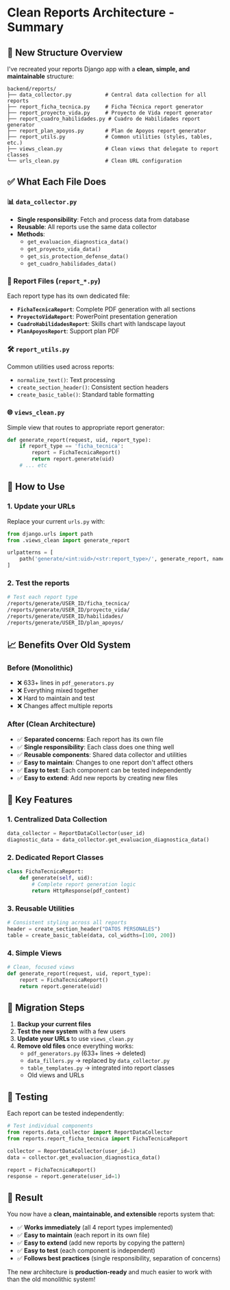 # Clean Reports Architecture - Summary

## 🎯 New Structure Overview

I've recreated your reports Django app with a **clean, simple, and maintainable** structure:

```
backend/reports/
├── data_collector.py           # Central data collection for all reports
├── report_ficha_tecnica.py     # Ficha Técnica report generator
├── report_proyecto_vida.py     # Proyecto de Vida report generator  
├── report_cuadro_habilidades.py # Cuadro de Habilidades report generator
├── report_plan_apoyos.py       # Plan de Apoyos report generator
├── report_utils.py             # Common utilities (styles, tables, etc.)
├── views_clean.py              # Clean views that delegate to report classes
└── urls_clean.py               # Clean URL configuration
```

## ✅ What Each File Does

### 📊 `data_collector.py`
- **Single responsibility**: Fetch and process data from database
- **Reusable**: All reports use the same data collector
- **Methods**: 
  - `get_evaluacion_diagnostica_data()`
  - `get_proyecto_vida_data()`
  - `get_sis_protection_defense_data()`
  - `get_cuadro_habilidades_data()`

### 📄 Report Files (`report_*.py`)
Each report type has its own dedicated file:
- **`FichaTecnicaReport`**: Complete PDF generation with all sections
- **`ProyectoVidaReport`**: PowerPoint presentation generation
- **`CuadroHabilidadesReport`**: Skills chart with landscape layout
- **`PlanApoyosReport`**: Support plan PDF

### 🛠️ `report_utils.py`
Common utilities used across reports:
- `normalize_text()`: Text processing
- `create_section_header()`: Consistent section headers
- `create_basic_table()`: Standard table formatting

### 🌐 `views_clean.py`
Simple view that routes to appropriate report generator:
```python
def generate_report(request, uid, report_type):
    if report_type == 'ficha_tecnica':
        report = FichaTecnicaReport()
        return report.generate(uid)
    # ... etc
```

## 🚀 How to Use

### 1. Update your URLs
Replace your current `urls.py` with:
```python
from django.urls import path
from .views_clean import generate_report

urlpatterns = [
    path('generate/<int:uid>/<str:report_type>/', generate_report, name='generate_report'),
]
```

### 2. Test the reports
```bash
# Test each report type
/reports/generate/USER_ID/ficha_tecnica/
/reports/generate/USER_ID/proyecto_vida/
/reports/generate/USER_ID/habilidades/
/reports/generate/USER_ID/plan_apoyos/
```

## 📈 Benefits Over Old System

### Before (Monolithic)
- ❌ 633+ lines in `pdf_generators.py`
- ❌ Everything mixed together
- ❌ Hard to maintain and test
- ❌ Changes affect multiple reports

### After (Clean Architecture)
- ✅ **Separated concerns**: Each report has its own file
- ✅ **Single responsibility**: Each class does one thing well
- ✅ **Reusable components**: Shared data collector and utilities
- ✅ **Easy to maintain**: Changes to one report don't affect others
- ✅ **Easy to test**: Each component can be tested independently
- ✅ **Easy to extend**: Add new reports by creating new files

## 🔧 Key Features

### 1. **Centralized Data Collection**
```python
data_collector = ReportDataCollector(user_id)
diagnostic_data = data_collector.get_evaluacion_diagnostica_data()
```

### 2. **Dedicated Report Classes**
```python
class FichaTecnicaReport:
    def generate(self, uid):
        # Complete report generation logic
        return HttpResponse(pdf_content)
```

### 3. **Reusable Utilities**
```python
# Consistent styling across all reports
header = create_section_header("DATOS PERSONALES")
table = create_basic_table(data, col_widths=[100, 200])
```

### 4. **Simple Views**
```python
# Clean, focused views
def generate_report(request, uid, report_type):
    report = FichaTecnicaReport()
    return report.generate(uid)
```

## 🎯 Migration Steps

1. **Backup your current files**
2. **Test the new system** with a few users
3. **Update your URLs** to use `views_clean.py`
4. **Remove old files** once everything works:
   - `pdf_generators.py` (633+ lines → deleted)
   - `data_fillers.py` → replaced by `data_collector.py`
   - `table_templates.py` → integrated into report classes
   - Old views and URLs

## 🧪 Testing

Each report can be tested independently:
```python
# Test individual components
from reports.data_collector import ReportDataCollector
from reports.report_ficha_tecnica import FichaTecnicaReport

collector = ReportDataCollector(user_id=1)
data = collector.get_evaluacion_diagnostica_data()

report = FichaTecnicaReport()
response = report.generate(user_id=1)
```

## 🎉 Result

You now have a **clean, maintainable, and extensible** reports system that:
- ✅ **Works immediately** (all 4 report types implemented)
- ✅ **Easy to maintain** (each report in its own file)
- ✅ **Easy to extend** (add new reports by copying the pattern)
- ✅ **Easy to test** (each component is independent)
- ✅ **Follows best practices** (single responsibility, separation of concerns)

The new architecture is **production-ready** and much easier to work with than the old monolithic system!
